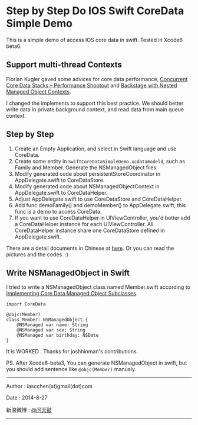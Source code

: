 # Step by Step Do IOS Swift CoreData Simple Demo #

This is a simple demo of access IOS core data in swift. Tested in Xcode6 beta6.

## Support multi-thread Contexts

Florian Kugler gaved some advices for core data performance, [Concurrent Core Data Stacks – Performance Shootout](http://floriankugler.com/blog/2013/4/29/concurrent-core-data-stack-performance-shootout) and [Backstage with Nested Managed Object Contexts](http://floriankugler.com/blog/2013/5/11/backstage-with-nested-managed-object-contexts). 

I changed the implements to support this best practice. We should better write data in private background context, and read data from main queue context.

## Step by Step

1. Create an Empty Application, and select in Swift language and use CoreData.
2. Create some entity in `SwiftCoreDataSimpleDemo.xcdatamodeld`, such as Family and Member. Generate the NSManagedObject files.
3. Modify generated code about persistentStoreCoordinator in AppDelegate.swift to CoreDataStore.
4. Modify generated code about NSManagedObjectContext in AppDelegate.swift to CoreDataHelper.
5. Adjust AppDelegate.swift to use CoreDataStore and CoreDataHelper. 
6. Add func demoFamily() and demoMember() to AppDelegate.swift, this func is a demo to access CoreData.
7. If you want to use CoreDataHelper in UIViewController, you'd better add a CoreDataHelper instance for each UIViewController. All CoreDataHelper instance share one CoreDataStore defined in AppDelegate.swift.

There are a detail documents in Chinese at [here](https://github.com/iascchen/SwiftCoreDataSimpleDemo/blob/master/docs/swift_coredata_sample.md). 
Or you can read the pictures and the codes. :)

## Write NSManagedObject in Swift 

I tried to write a NSManagedObject class named Member.swift according to [Implementing Core Data Managed Object Subclasses](https://developer.apple.com/library/prerelease/ios/documentation/Swift/Conceptual/BuildingCocoaApps/WritingSwiftClassesWithObjective-CBehavior.html#//apple_ref/doc/uid/TP40014216-CH5-XID_66). 

    import CoreData
    
    @objc(Member)
    class Member: NSManagedObject {
        @NSManaged var name: String
        @NSManaged var sex: String
        @NSManaged var birthday: NSDate
    }

It is WORKED . Thanks for joshhinman's contributions.

PS. After Xcode6-beta3, You can generate NSManagedObject in swift, but you should add sentence like `@objc(Member)` manualy. 

---

Author : iascchen(at)gmail(dot)com

Date : 2014-8-27

新浪微博 : [@问天鼓](http://www.weibo.com/iascchen)

---